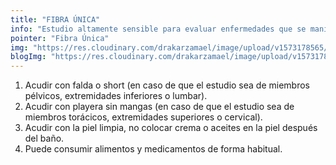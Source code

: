 ```yaml
---
title: "FIBRA ÚNICA"
info: "Estudio altamente sensible para evaluar enfermedades que se manifiestan como debilidad y que son causadas por alteraciones de la unión neuromuscular. Forma parte de las pruebas de electro diagnóstico."
pointer: "Fibra Única"
img: "https://res.cloudinary.com/drakarzamael/image/upload/v1573178565/estudiosMini/FIBRA_%C3%9ANICA.svg"
blogImg: "https://res.cloudinary.com/drakarzamael/image/upload/v1573178917/estudiosBlog/FIBRA_NICA_open.svg"
---
```


1. Acudir con falda o short (en caso de que el estudio sea de miembros pélvicos, extremidades inferiores o lumbar).
2. Acudir con playera sin mangas (en caso de que el estudio sea de miembros torácicos, extremidades superiores o cervical).
3. Acudir con la piel limpia, no colocar crema o aceites en la piel después del baño.
4. Puede consumir alimentos y medicamentos de forma habitual.
